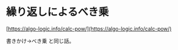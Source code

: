 # 繰り返しによるべき乗

[https://algo-logic.info/calc-pow/](https://algo-logic.info/calc-pow/)

書きかけ→べき乗 と同じ話。



